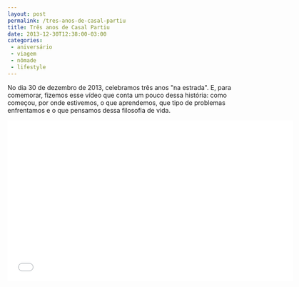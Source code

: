 ```yaml
---
layout: post
permalink: /tres-anos-de-casal-partiu
title: Três anos de Casal Partiu
date: 2013-12-30T12:38:00-03:00
categories:
 - aniversário
 - viagem
 - nômade
 - lifestyle
---
```

No dia 30 de dezembro de 2013, celebramos três anos "na estrada". E, para comemorar, fizemos esse vídeo que conta um pouco dessa história: como começou, por onde estivemos, o que aprendemos, que tipo de problemas enfrentamos e o que pensamos dessa filosofia de vida. 

<iframe width="640" height="360" src="//www.youtube.com/embed/JWqBj8FYMhI?rel=0" frameborder="0" allowfullscreen></iframe>
